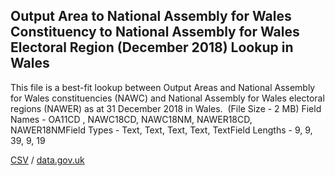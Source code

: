 ## Output Area to National Assembly for Wales Constituency to National Assembly for Wales Electoral Region (December 2018) Lookup in Wales

This file is a best-fit lookup between Output Areas and National Assembly for Wales constituencies (NAWC) and National Assembly for Wales electoral regions (NAWER) as at 31 December 2018 in Wales.  (File Size - 2 MB) Field Names - OA11CD , NAWC18CD, NAWC18NM, NAWER18CD, NAWER18NMField Types - Text, Text, Text, Text, TextField Lengths - 9, 9, 39, 9, 19

[CSV](../csv/199.csv) / [data.gov.uk](https://data.gov.uk/dataset/4eea756a-2495-4071-8a6e-a345a04ae103/output-area-to-national-assembly-for-wales-constituency-to-national-assembly-for-wales-electoral-region-december-2018-lookup-in-wales)


